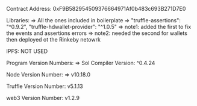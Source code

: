 Contract Address: 0xF9B582954509376664971Af0b483c693B271D7E0

Libraries:
=> All the ones included in boilerplate
=>     "truffle-assertions": "^0.9.2",
    "truffle-hdwallet-provider": "^1.0.5"
=> note1: added the first to fix the events and assertions errors
=> note2: needed the second for wallets then deployed ot the Rinkeby netowrk

IPFS: NOT USED

Program Version Numbers: => Sol Compiler Version: ^0.4.24

Node Version Number:
=> v10.18.0

Truffle Version Number: v5.1.13

web3 Version Number: v1.2.9
